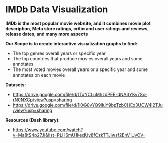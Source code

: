 # IMDb Data Visualization
**IMDb is the most popular movie website, and it combines movie plot description,
Meta store ratings, critic and user ratings and reviews, release dates, and many more aspects**

**Our Scope is to create interactive visualization graphs to find:**
- The top genres overall years or specific year
- The top countries that produce movies overall years and some annotates
- The most voted movies overall years or a specific year and some annotates on each movie

**Datasets:**
- https://drive.google.com/file/d/1TxYCLuMhzdPEE-dNA3YKv7Sx-rN0NXCp/view?usp=sharing
- https://drive.google.com/file/d/1i0G8vYQ9lIuY9bpTzbCHEx3UCW4l2TJu/view?usp=sharing

**Resources (Dash library):** 
- https://www.youtube.com/watch?v=Ma8tS4p27JI&list=PLH6mU1kedUy8fCzkTTJlwsf2EnV_UvOV-
